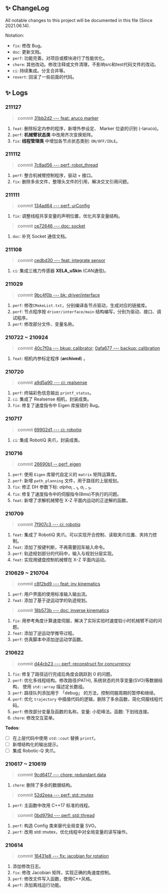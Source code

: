 ## ✨ ChangeLog
All notable changes to this project will be documented in this file (Since 2021.06.14).

Notation:
* `fix`: 修改 Bug。
* `doc`: 更新文档。
* `perf`: 功能完善。对项目或模块进行了性能优化。
* `chore`: 其他改动。修改注释或文件清理，不影响src和test代码文件的改动。
* `ci`: 持续集成。分支合并等。
* `revert`: 回滚了一些前面的代码。

<!-- The format is based on Keep a [Changelog](https://keepachangelog.com/en/1.0.0/). -->

## ✨ Logs
### 211127
> commit [31bb2d2 --- feat: aruco marker](
)
1. `feat`: 删除标定内参的程序，新增外参设定、 Marker 位姿的识别 (-laruco)。
1. `perf`: **机械臂状态类** 中改用齐次变换矩阵。
1. `fix`: **线程管理类** 中增加各节点状态类别: `ON/OFF/IDLE`。


### 211112
> commit [7c8ad56 --- perf: robot\_thread](
https://github.com/lazyshawn/urController/commit/7c8ad56b088e644e4645dbf36013ecdef54c57f3)
1. `perf`: 整合机械臂控制程序，驱动 + 接口。
1. `fix`: 删除多余文件，整理头文件的引用，解决交叉引用问题。

### 211111
> commit [134ad64 --- perf: urConfig](
https://github.com/lazyshawn/urController/commit/134ad647b021094a60426af57ca95c2ce6544ae5)
1. `fix`: 调整线程共享变量的声明位置，优化共享变量结构。

> commit [ce72646 --- doc: socket](
https://github.com/lazyshawn/urController/commit/ce72646b92fd85bb0c4c7ce69b68e3d567b1c581)
1. `doc`: 补充 Socket 通信文档。

### 211108
> commit [cedbd30 --- feat: integrate sensor](
https://github.com/lazyshawn/urController/commit/cedbd304aa1c3c32e67eaa89cccac29d625472ce)
1. `ci`: 集成三维力传感器 **XELA\_uSkin** (CAN通信)。

### 211029
> commit [9bc4f0b --- bk: driver/interface](
https://github.com/lazyshawn/urController/commit/9bc4f0bd6748d5445cc99e5c68188239cefda050)
1. `perf`: 修改`CMakeList.txt`，分别编译各节点驱动，生成对应的链接库。
1. `perf`: 节点程序按 `driver/interface/main` 结构编写，分别为驱动、接口、调试程序。
1. `perf`: 修改部分文件、变量名称。

### 210722 ~ 210924
> commit [40c7f0a --- bkup: calibrator](
https://github.com/lazyshawn/urController/commit/40c7f0a1fb06e95938cc8b5ed9b67d623513036e); 
[0afa677 --- backup: calibration](
https://github.com/lazyshawn/urController/commit/0afa6779a75aaa907a3f6fd38b02dcfda6c73c69)
1. `feat`: 相机内参标定程序 (**archived**) 。


### 210720
> commit [a9d5a90 --- ci: realsense](
https://github.com/lazyshawn/urController/commit/a9d5a90c2a23e44e4bea3024141de01ae20a4d42)
1. `perf`: 终端彩色信息输出 `printf_status`。
1. `ci`: 集成了 Realsense 相机，封装成类。
1. `fix`: 修复了速度指令中 Eigen 库报错的 Bug。

### 210717
> commit [69902d1 --- ci: robotiq](
https://github.com/lazyshawn/urController/commit/69902d172706a93023fd99e4f18ddc1e3d617ff5)
1. `ci`: 集成 RobotiQ 夹爪，封装成类。

### 210716
> commit [26690b1 -- perf: eigen](
https://github.com/lazyshawn/urController/commit/26690b143b7e8b56918e7c2409fe2a880a99eae4)
1. `perf`: 使用 `Eigen` 库替代自定义的 `matrix` 矩阵运算库。
1. `perf`: 新增 `path_planning` 文件，用于路径的上层规划。
1. `fix`: 修正 DH 参数下标: $alpha_{i-1}$, $a_{i-1}$。
1. `fix`: 修复了速度指令中的伺服指令(8ms)不执行的问题。
1. `feat`: 新增了求解机械臂在 X-Z 平面内运动的正逆解的函数。


### 210709
> commit [7f907c3 --- ci: robotiq](
https://github.com/lazyshawn/urController/commit/7f907c3c5a61bde9f6ae2ce623eead15ad1e9cef)
1. `feat`: 集成了 RobotiQ 夹爪。可以实现开合控制、读取夹爪位置、夹持力控制。
1. `feat`: 添加了按键判断，不再需要回车输入命令。
1. `perf`: 轨迹规划部分的代码中，输入与规划分层实现。
1. `feat`: 实现用键盘控制机械臂在 X-Z 平面内运动。

### 210629 ~ 210704
> commit [c8f2bd9 --- feat: inv kinematics](
https://github.com/lazyshawn/urController/commit/c8f2bd91e6fa93a2b79daf078d433399492fa1d3)
1. `perf`: 用户界面的使用标准输入输出流。
1. `feat`: 添加了基于逆运动学的轨迹规划。

> commit [18b573b --- doc: inverse kinematics](
https://github.com/lazyshawn/urController/commit/18b573bdc0d25c13003c38560c4a1209f8cb187b)
1. `fix`: 用参考角度计算速度伺服，解决了实际实验时速度较小时机械臂不动的问题。
1. `feat`: 添加了逆运动学推导过程。
1. `perf`: 仿真脚本中添加逆运动学函数。

### 210622
> commit [d44cb23 --- perf: reconstruct for concurrency](
https://github.com/lazyshawn/urController/commit/d44cb231d273717bc1dd01ee7cb33e45ddd82b60)
1. `fix`: 修复了路径运行完成后角度会跳跃到 0 的问题。
1. `perf`: 优化多线程结构。修改路径(PATH), 系统状态的共享变量(SVO)等数据结构，
使用 `std::array` 描述定长数组。
1. `perf`: 路径队列添加用于 「debug」 的方法，控制伺服周期的暂停和继续。
1. `perf`: 优化 `trajectory` 中插值代码的逻辑，删除了多余函数，简化伺服线程代码。
1. `perf`: 修改部分变量及函数的名称。变量: 小驼峰法。函数: 下划线连接。
1. `chore`: 修改交互菜单。

**Todos**:
* [ ] 在上层代码中使用 `std::cout` 替换 `printf`。
* [ ] 新增结构化的输出提示。
* [ ] 集成 Robotic-Q 夹爪。

### 210617 ~ 210619
> commit [9cd6417 --- chore: redundant data](
https://github.com/lazyshawn/urController/commit/9cd6417bd73d3e3f7da3dcd3176fc190c40845fa)
1. `chore`: 删除了多余的数据结构。

> commit [52d2eea --- perf: std::mutex](
https://github.com/lazyshawn/urController/commit/52d2eea5f37744a308ff5738d7bbc8db7ee1be41)
1. `perf`: 主函数中改用 C++17 标准的线程。

> commit [0bd979d --- perf: std::thread](
https://github.com/lazyshawn/urController/commit/0bd979d788751aaf8ec99529113fde5675558a27)
1. `perf`: 构造 Config 类来替代全局变量 SVO。
1. `perf`: 改用 std::mutex，优化线程中对全局变量的读写操作。


### 210614
> commit [16431e8 --- fix: jacobian for rotation](
https://github.com/lazyshawn/urController/commit/16431e873d1005f81c0eae4becbccf485270a1b2)
1. 添加修改日志。
1. `fix`: 修改 Jacobian 矩阵，实现正确的角速度控制。
1. `perf`: 修改文件写入函数，使用C++风格。
1. `perf`: 添加离线运行功能。


